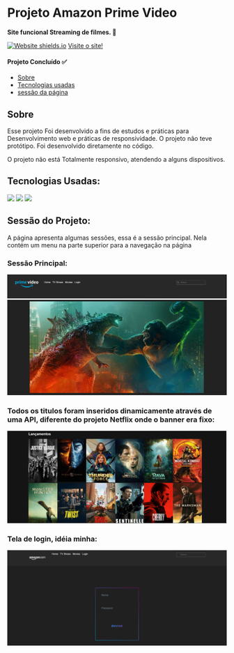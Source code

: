 <h1> Projeto Amazon Prime Video </h1>
<p><b>Site funcional Streaming de filmes. 🧮</b></p>

[![Website shields.io](https://img.shields.io/website-up-down-green-red/http/shields.io.svg)](http://shields.io/)
<a href="https://alexdesaran.github.io/Amazon-Prime/"> Visite o site! </a>

<h4> 
	Projeto Concluído ✅
</h4>

<ul>
 <li><a href="#sobre">Sobre</a></li>
 <li><a href="#tecnologias">Tecnologias usadas</a></li> 
 <li><a href="#sessao">sessão da página</a></li>
</ul>

<h2 id="sobre">Sobre</h2>
<p>Esse projeto Foi desenvolvido a fins de estudos e práticas para Desenvolvimento web e práticas de responsividade. O projeto não teve protótipo.
Foi desenvolvido diretamente no código.</p>

<p>O projeto não está Totalmente responsivo, atendendo a alguns dispositivos.</p>

<h2 id="tecnologias">Tecnologias Usadas:</h2>

<p>
  <img src="https://img.shields.io/badge/HTML5-E34F26?style=for-the-badge&logo=html5&logoColor=white" />
  <img src="https://img.shields.io/badge/CSS3-1572B6?style=for-the-badge&logo=css3&logoColor=white" />
  <img src="https://img.shields.io/badge/JavaScript-323330?style=for-the-badge&logo=javascript&logoColor=F7DF1E" />
</p>

<h2 id="sessao">Sessão do Projeto:</h2>

<p>A página apresenta algumas sessões, essa é a sessão principal. Nela contém um menu na parte superior para a navegação na página<p>

<h3>Sessão Principal:</h3>


![Começo](https://github.com/AlexDeSaran/Amazon-Prime/blob/main/Imagens/Capturar1.PNG)
![parte2](https://github.com/AlexDeSaran/Amazon-Prime/blob/main/Imagens/Capturar9.PNG)

<h3>Todos os titulos foram inseridos dinamicamente através de uma API, diferente do projeto Netflix onde o banner era fixo:</h3>

![parte2](https://github.com/AlexDeSaran/Amazon-Prime/blob/main/Imagens/Capturar2.PNG)

<h3>Tela de login, idéia minha:</h3>

![parte7](https://github.com/AlexDeSaran/Amazon-Prime/blob/main/Imagens/Capturar8.PNG)
